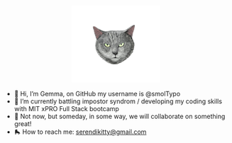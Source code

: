 <div align='center'> 
<a href='https://smoltypo.github.io' target="_blank"><img src="./theLuna.png" width='200'></a>
</div>

- 🦢 Hi, I’m Gemma, on GitHub my username is @smolTypo
- 🪸 I’m currently battling impostor syndrom / developing my coding skills with MIT xPRO Full Stack bootcamp
- 🫧 Not now, but someday, in some way, we will collaborate on something great!
- 🛼 How to reach me: serendikitty@gmail.com

<!---
smolTypo/smolTypo is a ✨ special ✨ repository because its `README.md` (this file) appears on your GitHub profile.
You can click the Preview link to take a look at your changes.
--->
